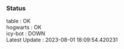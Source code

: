 ### Status


table : OK  
hogwarts : OK  
icy-bot : DOWN  
Latest Update : 2023-08-01 18:09:54.420231
